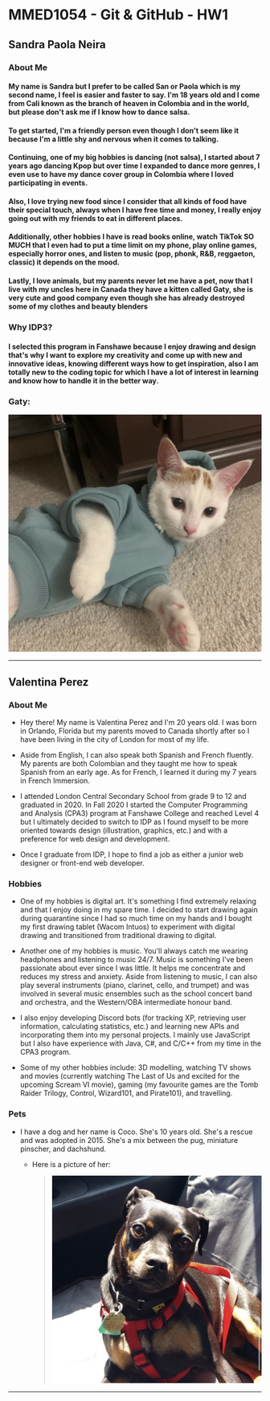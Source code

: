 # **MMED1054 - Git & GitHub - HW1**

[Team Member #1]: #
## **Sandra Paola Neira**

### **About Me**

#### My name is Sandra but I prefer to be called San or Paola which is my second name, I feel is easier and faster to say. I'm 18 years old and I come from Cali known as the branch of heaven in Colombia and in the world, but please don't ask me if I know how to dance salsa.

#### To get started, I'm a friendly person even though I don't seem like it because I'm a little shy and nervous when it comes to talking.

####  Continuing, one of my big hobbies is dancing (not salsa), I started about 7 years ago dancing Kpop but over time I expanded to dance more genres, I even use to have my dance cover group in Colombia where I loved participating in events.

#### Also, I love trying new food since I consider that all kinds of food have their special touch, always when I have free time and money, I really enjoy going out with my friends to eat in different places.

#### Additionally, other hobbies I have is read books online, watch TikTok SO MUCH that I even had to put a time limit on my phone, play online games, especially horror ones, and listen to music (pop, phonk, R&B, reggaeton, classic) it depends on the mood.

#### Lastly, I love animals, but my parents never let me have a pet, now that I live with my uncles here in Canada they have a kitten called Gaty, she is very cute and good company even though she has already destroyed some of my clothes and beauty blenders

### **Why IDP3?**

#### I selected this program in Fanshawe because I enjoy drawing and design that's why I want to explore my creativity and come up with new and innovative ideas, knowing different ways how to get inspiration, also I am totally new to the coding topic for which I have a lot of interest in learning and know how to handle it in the better way.

### **Gaty:**

![Gaty photo](img/Gaty.jpg)

---

[Team Member #2]: #
## **Valentina Perez**

### **About Me**

* Hey there! My name is Valentina Perez and I'm 20 years old. I was born in Orlando, Florida but my parents moved to Canada shortly after so I have been living in the city of London for most of my life.

* Aside from English, I can also speak both Spanish and French fluently. My parents are both Colombian and they taught me how to speak Spanish from an early age. As for French, I learned it during my 7 years in French Immersion.

* I attended London Central Secondary School from grade 9 to 12 and graduated in 2020. In Fall 2020 I started the Computer Programming and Analysis (CPA3) program at Fanshawe College and reached Level 4 but I ultimately decided to switch to IDP as I found myself to be more oriented towards design (illustration, graphics, etc.) and with a preference for web design and development.

* Once I graduate from IDP, I hope to find a job as either a junior web designer or front-end web developer.

### **Hobbies**

* One of my hobbies is digital art. It's something I find extremely relaxing and that I enjoy doing in my spare time. I decided to start drawing again during quarantine since I had so much time on my hands and I bought my first drawing tablet (Wacom Intuos) to experiment with digital drawing and transitioned from traditional drawing to digital.

* Another one of my hobbies is music. You'll always catch me wearing headphones and listening to music 24/7. Music is something I've been passionate about ever since I was little. It helps me concentrate and reduces my stress and anxiety. Aside from listening to music, I can also play several instruments (piano, clarinet, cello, and trumpet) and was involved in several music ensembles such as the school concert band and orchestra, and the Western/OBA intermediate honour band.

* I also enjoy developing Discord bots (for tracking XP, retrieving user information, calculating statistics, etc.) and learning new APIs and incorporating them into my personal projects. I mainly use JavaScript but I also have experience with Java, C#, and C/C++ from my time in the CPA3 program.

* Some of my other hobbies include: 3D modelling, watching TV shows and movies (currently watching The Last of Us and excited for the upcoming Scream VI movie), gaming (my favourite games are the Tomb Raider Trilogy, Control, Wizard101, and Pirate101), and travelling.

### **Pets**
* I have a dog and her name is Coco. She's 10 years old. She's a rescue and was adopted in 2015. She's a mix between the pug, miniature pinscher, and dachshund.
    * Here is a picture of her:

        > ![My dog, Coco](img/Coco.jpg)

---